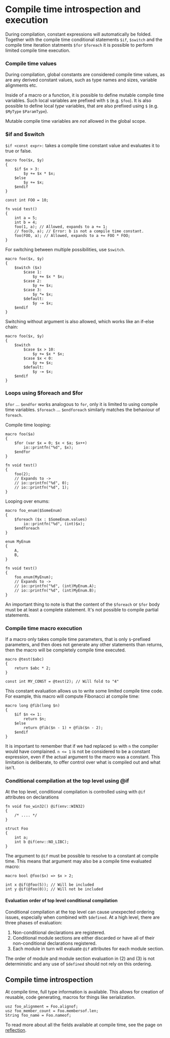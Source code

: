 # Compile time introspection and execution

During compilation, constant expressions will automatically be folded. Together with the compile
time conditional statements `$if`, `$switch` and the compile time iteration statments `$for` `$foreach`
it is possible to perform limited compile time execution.

### Compile time values

During compilation, global constants are considered compile time values, as are any 
derived constant values, such as type names and sizes, variable alignments etc.

Inside of a macro or a function, it is possible to define mutable compile time variables. Such
local variables are prefixed with `$` (e.g. `$foo`). It is also possible to define local *type* variables,
that are also prefixed using `$` (e.g. `$MyType` `$ParamType`).

Mutable compile time variables are *not* allowed in the global scope.

### $if and $switch

`$if <const expr>:` takes a compile time constant value and evaluates it to true or false.

    macro foo($x, $y)
    {
        $if $x > 3:
            $y += $x * $x;
        $else
            $y += $x;
        $endif
    }
    
    const int FOO = 10;
    
    fn void test()
    {
        int a = 5;
        int b = 4;
        foo(1, a); // Allowed, expands to a += 1;
        // foo(b, a); // Error: b is not a compile time constant.
        foo(FOO, a); // Allowed, expands to a += FOO * FOO;
    }

For switching between multiple possibilities, use `$switch`.

    macro foo($x, $y)
    {
        $switch ($x)
            $case 1: 
                $y += $x * $x;
            $case 2:
                $y += $x;
            $case 3:
                $y *= $x;
            $default:
                $y -= $x;
        $endif
    }

Switching without argument is also allowed, which works like an if-else chain:

    macro foo($x, $y)
    {
        $switch 
            $case $x > 10: 
                $y += $x * $x;
            $case $x < 0:
                $y += $x;
            $default:
                $y -= $x;
        $endif
    }

### Loops using $foreach and $for

`$for` ... `$endfor` works analogous to `for`, only it is limited to using compile time variables. `$foreach` ... `$endforeach` similarly 
matches the behaviour of `foreach`.

Compile time looping:

    macro foo($a)
    {
        $for (var $x = 0; $x < $a; $x++)
            io::printfn("%d", $x);     
        $endfor
    }
    
    fn void test()
    {
        foo(2);
        // Expands to ->
        // io::printfn("%d", 0);     
        // io::printfn("%d", 1);         
    }

Looping over enums:

    macro foo_enum($SomeEnum)
    {
        $foreach ($x : $SomeEnum.values)
            io::printfn("%d", (int)$x);     
        $endforeach
    }
    
    enum MyEnum
    {
        A,
        B,
    }
    
    fn void test()
    {
        foo_enum(MyEnum);
        // Expands to ->
        // io::printfn("%d", (int)MyEnum.A);
        // io::printfn("%d", (int)MyEnum.B);    
    }

An important thing to note is that the content of the `$foreach` or `$for` body must be at least a complete statement.
It's not possible to compile partial statements.

### Compile time macro execution

If a macro only takes compile time parameters, that is only `$`-prefixed parameters, and then does not generate 
any other statements than returns, then the macro will be completely compile time executed.

    macro @test($abc)
    {
        return $abc * 2;
    }

    const int MY_CONST = @test(2); // Will fold to "4"

This constant evaluation allows us to write some limited compile time code. For example, this
macro will compute Fibonacci at compile time:

    macro long @fib(long $n)
    {
        $if $n <= 1:
            return $n;
        $else
            return @fib($n - 1) + @fib($n - 2);
        $endif
    }

It is important to remember that if we had replaced `$n` with `n` the compiler would have complained. `n <= 1` 
is not be considered to be a constant expression, even if the actual argument to the macro was a constant.
This limitation is deliberate, to offer control over what is compiled out and what isn't.

### Conditional compilation at the top level using @if

At the top level, conditional compilation is controlled using with `@if` attributes on declarations

    fn void foo_win32() @if(env::WIN32)
    {
        /* .... */
    }

    struct Foo
    {
        int a;
        int b @if(env::NO_LIBC);
    }

The argument to `@if` must be possible to resolve to a constant at compile time. This means that argument
may also be a compile time evaluated macro:

    macro bool @foo($x) => $x > 2;

    int x @if(@foo(5)); // Will be included
    int y @if(@foo(0)); // Will not be included


#### Evaluation order of top level conditional compilation

Conditional compilation at the top level can cause unexpected ordering issues, especially when combined with 
`$defined`. At a high level, there are three phases of evaluation:

1. Non-conditional declarations are registered.
2. Conditional module sections are either discarded or have all of their non-conditional declarations registered.
3. Each module in turn will evaluate `@if` attributes for each module section. 

The order of module and module section evaluation in (2) and (3) is not deterministic and any use of `$defined` should not 
rely on this ordering.

## Compile time introspection

At compile time, full type information is available. This allows for creation of reusable, code generating, macros for things
like serialization.
    
    usz foo_alignment = Foo.alignof;
    usz foo_member_count = Foo.membersof.len;
    String foo_name = Foo.nameof; 

To read more about all the fields available at compile time, see the page on [reflection](../reflection).

